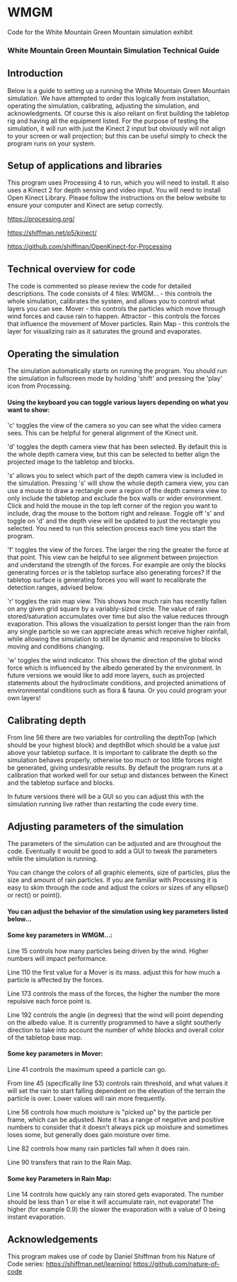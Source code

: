 # WMGM
Code for the White Mountain Green Mountain simulation exhibit

### White Mountain Green Mountain Simulation Technical Guide
 
## Introduction
Below is a guide to setting up a running the White Mountain Green Mountain simulation. We have attempted to order this logically from installation, operating the simulation, calibrating, adjusting the simulation, and acknowledgments. Of course this is also reliant on first building the tabletop rig and having all the equipment listed. For the purpose of testing the simulation, it will run with just the Kinect 2 input but obviously will not align to your screen or wall projection; but this can be useful simply to check the program runs on your system.
 
## Setup of applications and libraries
This program uses Processing 4 to run, which you will need to install. It also uses a Kinect 2 for depth sensing and video input. You will need to install Open Kinect Library. Please follow the instructions on the below website to ensure your computer and Kinect are setup correctly.

https://processing.org/

https://shiffman.net/p5/kinect/

https://github.com/shiffman/OpenKinect-for-Processing
 
## Technical overview for code
The code is commented so please review the code for detailed descriptions.
The code consists of 4 files: 
WMGM... - this controls the whole simulation, calibrates the system, and allows you to control what layers you can see.
Mover - this controls the particles which move through wind forces and cause rain to happen.
Attractor - this controls the forces that influence the movement of Mover particles.
Rain Map - this controls the layer for visualizing rain as it saturates the ground and evaporates.
 
 
## Operating the simulation
The simulation automatically starts on running the program. You should run the simulation in fullscreen mode by holding 'shift' and pressing the 'play' icon from Processing.

#### Using the keyboard you can toggle various layers depending on what you want to show:
'c' toggles the view of the camera so you can see what the video camera sees. This can be helpful for general alignment of the Kinect unit.

'd' toggles the depth camera view that has been selected. By default this is the whole depth camera view, but this can be selected to better align the projected image to the tabletop and blocks.

's' allows you to select which part of the depth camera view is included in the simulation. Pressing 's' will show the whole depth camera view, you can use a mouse to draw a rectangle over a region of the depth camera view to only include the tabletop and exclude the box walls or wider environment. Click and hold the mouse in the top left corner of the region you want to include, drag the mouse to the bottom right and release. Toggle off 's' and toggle on 'd' and the depth view will be updated to just the rectangle you selected. You need to run this selection process each time you start the program.

'f' toggles the view of the forces. The larger the ring the greater the force at that point. This view can be helpful to see alignment between projection and understand the strength of the forces. For example are only the blocks generating forces or is the tabletop surface also generating forces? If the tabletop surface is generating forces you will want to recalibrate the detection ranges, advised below.

'r' toggles the rain map view. This shows how much rain has recently fallen on any given grid square by a variably-sized circle. The value of rain stored/saturation accumulates over time but also the value reduces through evaporation. This allows the visualization to persist longer than the rain from any single particle so we can appreciate areas which receive higher rainfall, while allowing the simulation to still be dynamic and responsive to blocks moving and conditions changing.

'w' toggles the wind indicator. This shows the direction of the global wind force which is influenced by the albedo generated by the environment.
In future versions we would like to add more layers, such as projected statements about the hydroclimate conditions, and projected animations of environmental conditions such as flora & fauna. Or you could program your own layers!
 
## Calibrating depth
From line 56 there are two variables for controlling the depthTop (which should be your highest block) and depthBot which should be a value just above your tabletop surface. It is important to calibrate the depth so the simulation behaves properly, otherwise too much or too little forces might be generated, giving undesirable results. By default the program runs at a calibration that worked well for our setup and distances between the Kinect and the tabletop surface and blocks.

In future versions there will be a GUI so you can adjust this with the simulation running live rather than restarting the code every time.
 
## Adjusting parameters of the simulation
The parameters of the simulation can be adjusted and are throughout the code. Eventually it would be good to add a GUI to tweak the parameters while the simulation is running. 

You can change the colors of all graphic elements, size of particles, plus the size and amount of rain particles. If you are familiar with Processing it is easy to skim through the code and adjust the colors or sizes of any ellipse() or rect() or point().

#### You can adjust the behavior of the simulation using key parameters listed below…

#### Some key parameters in WMGM...:
Line 15 controls how many particles being driven by the wind. Higher numbers will impact performance.

Line 110 the first value for a Mover is its mass. adjust this for how much a particle is affected by the forces.

Line 173 controls the mass of the forces, the higher the number the more repulsive each force point is.

Line 192 controls the angle (in degrees) that the wind will point depending on the albedo value. It is currently programmed to have a slight southerly direction to take into account the number of white blocks and overall color of the tabletop base map.

#### Some key parameters in Mover:
Line 41 controls the maximum speed a particle can go.

From line 45 (specifically line 53) controls rain threshold, and what values it will set the rain to start falling dependent on the elevation of the terrain the particle is over. Lower values will rain more frequently.

Line 56 controls how much moisture is "picked up" by the particle per frame, which can be adjusted. Note it has a range of negative and positive numbers to consider that it doesn't always pick up moisture and sometimes loses some, but generally does gain moisture over time.

Line 82 controls how many rain particles fall when it does rain. 

Line 90 transfers that rain to the Rain Map.

#### Some key Parameters in Rain Map:
Line 14 controls how quickly any rain stored gets evaporated. The number should be less than 1 or else it will accumulate rain, not evaporate! The higher (for example 0.9) the slower the evaporation with a value of 0 being instant evaporation.
 
## Acknowledgements
This program makes use of code by Daniel Shiffman from his Nature of Code series:
https://shiffman.net/learning/
https://github.com/nature-of-code
